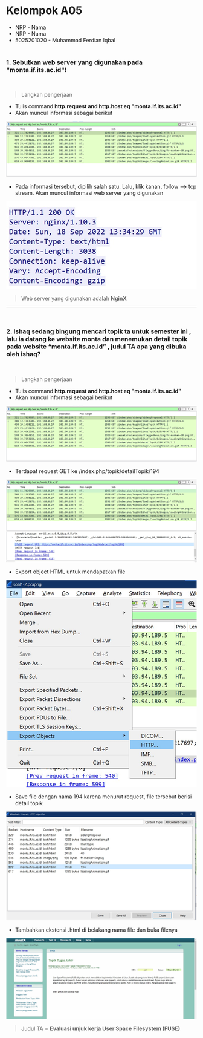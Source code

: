 # Kelompok A05
* NRP - Nama
* NRP - Nama
* 5025201020 - Muhammad Ferdian Iqbal
<br><br>

### 1. Sebutkan web server yang digunakan pada "monta.if.its.ac.id"!

<br>

> Langkah pengerjaan 
- Tulis command **http.request and http.host eq "monta.if.its.ac.id"**
- Akan muncul informasi sebagai berikut

![Gambar 1.1](./images/1.1.jpg)

- Pada informasi tersebut, dipilih salah satu. Lalu, klik kanan, follow --> tcp stream. Akan muncul informasi web server yang digunakan

![Gambar 1.2](./images/1.2.jpg)

> Web server yang digunakan adalah **NginX**

<hr>
<br>

### 2. Ishaq sedang bingung mencari topik ta untuk semester ini , lalu ia datang ke website monta dan menemukan detail topik pada website “monta.if.its.ac.id” , judul TA apa yang dibuka oleh ishaq?

<br>

> Langkah pengerjaan 
- Tulis command **http.request and http.host eq "monta.if.its.ac.id"**
- Akan muncul informasi sebagai berikut

![Gambar 1.1](./images/1.1.jpg)

- Terdapat request GET ke /index.php/topik/detailTopik/194

![Gambar 2.1](./images/2.1.jpg)

- Export object HTML untuk mendapatkan file

![Gambar 2.2](./images/2.2.jpg)

- Save file dengan nama 194 karena menurut request, file tersebut berisi detail topik

![Gambar 2.3](./images/2.3.jpg)

- Tambahkan ekstensi .html di belakang nama file dan buka filenya

![Gambar 2.4](./images/2.4.jpg)

> Judul TA = **Evaluasi unjuk kerja User Space Filesystem (FUSE)**
